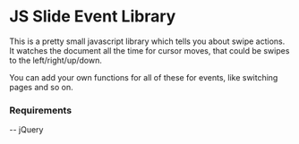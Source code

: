 # JS Slide Event Library

This is a pretty small javascript library which tells you about swipe actions. It watches the document all the time for cursor moves, that could be swipes to the left/right/up/down.

You can add your own functions for all of these for events, like switching pages and so on.

### Requirements

-- jQuery